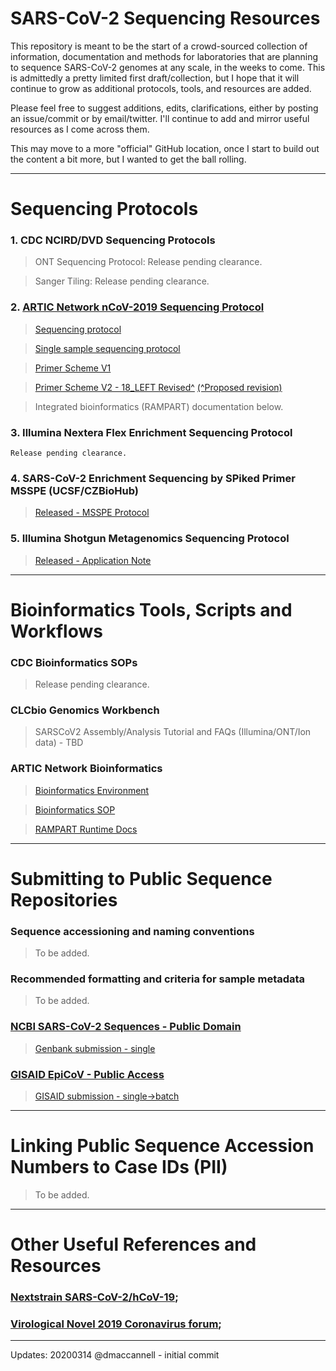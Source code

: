 # SARS-CoV-2 Sequencing Resources

This repository is meant to be the start of a crowd-sourced collection of information, documentation and methods for laboratories that are planning to sequence SARS-CoV-2 genomes at any scale, in the weeks to come. This is admittedly a pretty limited first draft/collection, but I hope that it will continue to grow as additional protocols, tools, and resources are added.

Please feel free to suggest additions, edits, clarifications, either by posting an issue/commit or by email/twitter. I'll continue to add and mirror useful resources as I come across them.

This may move to a more "official" GitHub location, once I start to build out the content a bit more, but I wanted to get the ball rolling.


---


# Sequencing Protocols

### 1. CDC NCIRD/DVD Sequencing Protocols
 > ONT Sequencing Protocol: Release pending clearance.

 > Sanger Tiling: Release pending clearance.

### 2. [ARTIC Network nCoV-2019 Sequencing Protocol](https://artic.network/ncov-2019)
 > [Sequencing protocol](https://www.protocols.io/view/ncov-2019-sequencing-protocol-bbmuik6w)
 
 > [Single sample sequencing protocol](https://www.protocols.io/view/ncov-2019-sequencing-protocol-single-sample-bdbfi2jn)
 
 > [Primer Scheme V1](https://github.com/artic-network/artic-ncov2019/tree/master/primer_schemes/nCoV-2019/V1)
 
 > [Primer Scheme V2 - 18_LEFT Revised^](https://github.com/artic-network/artic-ncov2019/tree/master/primer_schemes/nCoV-2019/V2)
 > [(^Proposed revision)](https://www.biorxiv.org/content/10.1101/2020.03.10.985150v1.full.pdf)
 
 > Integrated bioinformatics (RAMPART) documentation below.

### 3. Illumina Nextera Flex Enrichment Sequencing Protocol
	Release pending clearance.

### 4. SARS-CoV-2 Enrichment Sequencing by SPiked Primer MSSPE (UCSF/CZBioHub)
 > [Released - MSSPE Protocol](https://www.protocols.io/view/sars-cov-2-enrichment-sequencing-by-spiked-primer-bc36iyre)

### 5. Illumina Shotgun Metagenomics Sequencing Protocol
 > [Released - Application Note](https://www.illumina.com/content/dam/illumina-marketing/documents/products/appnotes/ngs-coronavirus-app-note-1270-2020-001.pdf)


---


# Bioinformatics Tools, Scripts and Workflows

### CDC Bioinformatics SOPs
 > Release pending clearance.

### CLCbio Genomics Workbench
 > SARSCoV2 Assembly/Analysis Tutorial and FAQs (Illumina/ONT/Ion data) - TBD

### ARTIC Network Bioinformatics
 > [Bioinformatics Environment](https://artic.network/ncov-2019/ncov2019-it-setup.html)
  
 > [Bioinformatics SOP](https://artic.network/ncov-2019/ncov2019-bioinformatics-sop.html)
 
 > [RAMPART Runtime Docs](https://artic.network/ncov-2019/ncov2019-using-rampart.html)


---


# Submitting to Public Sequence Repositories

### Sequence accessioning and naming conventions
> To be added.

### Recommended formatting and criteria for sample metadata
> To be added.

### [NCBI SARS-CoV-2 Sequences - Public Domain](https://www.ncbi.nlm.nih.gov/genbank/sars-cov-2-seqs/)
 > [Genbank submission - single](https://www.ncbi.nlm.nih.gov/WebSub/)

### [GISAID EpiCoV - Public Access](https://platform.gisaid.org/)
 > [GISAID submission - single->batch](https://platform.gisaid.org)


---


# Linking Public Sequence Accession Numbers to Case IDs (PII)
 > To be added.


---


# Other Useful References and Resources

### [Nextstrain SARS-CoV-2/hCoV-19](https://www.nextstrain.org/ncov);
### [Virological Novel 2019 Coronavirus forum](http://virological.org/c/novel-2019-coronavirus);



---

Updates: 
20200314 @dmaccannell - initial commit
